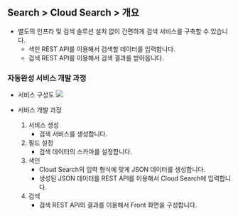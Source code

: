 ## Search > Cloud Search > 개요

* 별도의 인프라 및 검색 솔루션 설치 없이 간편하게 검색 서비스를 구축할 수 있습니다.
    * 색인 REST API를 이용해서 검색할 데이터를 입력합니다.
    * 검색 REST API를 이용해서 검색 결과를 받아옵니다.

### 자동완성 서비스 개발 과정

* 서비스 구성도
![](http://static.toastoven.net/prod_autocomplete/block_diagrm-20200113.png)

* 서비스 개발 과정
    1. 서비스 생성
        * 검색 서비스를 생성합니다.
    2. 필드 설정
        * 검색 데이터의 스카마를 설정합니다.
    3. 색인
        * Cloud Search의 입력 형식에 맞게 JSON 데이터를 생성합니다.
        * 생성된 JSON 데이터를 REST API를 이용해서 Cloud Search에 입력합니다.
    4. 검색
        * 검색 REST API의 결과를 이용해서 Front 화면을 구성합니다.
